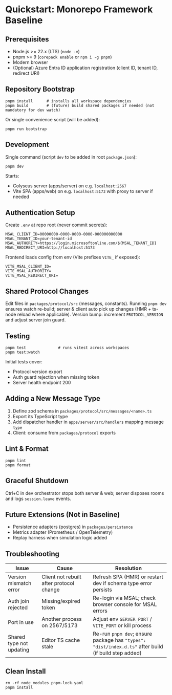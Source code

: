 # Quickstart: Monorepo Framework Baseline

## Prerequisites
- Node.js >= 22.x (LTS) (`node -v`)
- pnpm >= 9 (`corepack enable` or `npm i -g pnpm`)
- Modern browser
- (Optional) Azure Entra ID application registration (client ID, tenant ID, redirect URI)

## Repository Bootstrap
```
pnpm install      # installs all workspace dependencies
pnpm build        # (future) build shared packages if needed (not mandatory for dev watch)
```
Or single convenience script (will be added):
```
pnpm run bootstrap
```

## Development
Single command (script `dev` to be added in root `package.json`):
```
pnpm dev
```
Starts:
- Colyseus server (apps/server) on e.g. `localhost:2567`
- Vite SPA (apps/web) on e.g. `localhost:5173` with proxy to server if needed

## Authentication Setup
Create `.env` at repo root (never commit secrets):
```
MSAL_CLIENT_ID=00000000-0000-0000-0000-000000000000
MSAL_TENANT_ID=your-tenant-id
MSAL_AUTHORITY=https://login.microsoftonline.com/${MSAL_TENANT_ID}
MSAL_REDIRECT_URI=http://localhost:5173
```
Frontend loads config from env (Vite prefixes `VITE_` if exposed):
```
VITE_MSAL_CLIENT_ID=
VITE_MSAL_AUTHORITY=
VITE_MSAL_REDIRECT_URI=
```

## Shared Protocol Changes
Edit files in `packages/protocol/src` (messages, constants). Running `pnpm dev` ensures watch re-build; server & client auto pick up changes (HMR + ts-node reload where applicable). Version bump: increment `PROTOCOL_VERSION` and adjust server join guard.

## Testing
```
pnpm test              # runs vitest across workspaces
pnpm test:watch
```
Initial tests cover:
- Protocol version export
- Auth guard rejection when missing token
- Server health endpoint 200

## Adding a New Message Type
1. Define zod schema in `packages/protocol/src/messages/<name>.ts`
2. Export its TypeScript type
3. Add dispatcher handler in `apps/server/src/handlers` mapping message `type`
4. Client: consume from `packages/protocol` exports

## Lint & Format
```
pnpm lint
pnpm format
```

## Graceful Shutdown
Ctrl+C in dev orchestrator stops both server & web; server disposes rooms and logs `session.leave` events.

## Future Extensions (Not in Baseline)
- Persistence adapters (postgres) in `packages/persistence`
- Metrics adapter (Prometheus / OpenTelemetry)
- Replay harness when simulation logic added

## Troubleshooting
| Issue | Cause | Resolution |
|-------|-------|------------|
| Version mismatch error | Client not rebuilt after protocol change | Refresh SPA (HMR) or restart dev if schema type error persists |
| Auth join rejected | Missing/expired token | Re-login via MSAL; check browser console for MSAL errors |
| Port in use | Another process on 2567/5173 | Adjust env `SERVER_PORT` / `VITE_PORT` or kill process |
| Shared type not updating | Editor TS cache stale | Re-run `pnpm dev`; ensure package has `"types": "dist/index.d.ts"` after build (if build step added) |

## Clean Install
```
rm -rf node_modules pnpm-lock.yaml
pnpm install
```
